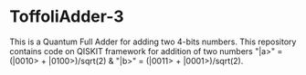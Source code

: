 # ToffoliAdder-3
This is a Quantum Full Adder for adding two 4-bits numbers. This repository contains code on QISKIT framework for addition of two numbers "|a>" = (|0010> + |0100>)/sqrt(2)  &amp; "|b>" = (|0011> + |0001>)/sqrt(2).
